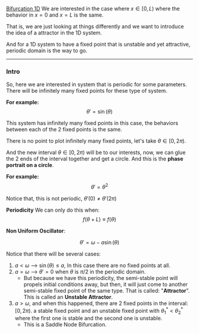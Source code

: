 [Bifurcation 1D](Bifurcation%201D.md)
We are interested in the case where $x \in [0, L)$ where the behavior in $x = 0$ and $x = L$ is the same. 

That is, we are just looking at things differently and we want to introduce the idea of a attractor in the 1D system. 

And for a 1D system to have a fixed point that is unstable and yet attractive, periodic domain is the way to go. 

---
### Intro
So, here we are interested in system that is periodic for some parameters. There will be infinitely many fixed points for these type of system. 

**For example:**
$$
\theta' = \sin(\theta)
$$

This system has infinitely many fixed points in this case, the behaviors between each of the 2 fixed points is the same. 

There is no point to plot infinitely many fixed points, let's take $\theta \in [0, 2\pi)$. 

And the new interval $\theta \in [0, 2\pi)$ will be to our interests, now, we can glue the 2 ends of the interval together and get a circle. And this is the **phase portrait on a circle**. 

**For example:**
$$
\theta' = \theta^2
$$

Notice that, this is not periodic, $\theta'(0) \neq \theta'(2\pi)$ 

**Periodicity**
We can only do this when: 
$$
f(\theta + L) \equiv f(\theta)
$$

**Non Uniform Oscillator**: 

$$
\theta' = \omega - a\sin(\theta)
$$

Notice that there will be several cases: 
1. $a < \omega$ --> $\sin(\theta) \le a$, In this case there are no fixed points at all. 
2. $a = \omega$ --> $\theta' = 0$ when $\theta$ is $\pi/2$ in the periodic domain. 
	* But because we have  this periodicity, the semi-stable point will propels initial conditions away, but then, it will just come to another semi-stable fixed point of the same type. That is called: "**Attractor**". This is called an **Unstable Attractor**. 
3. $a > \omega$, and when this happened, there are 2 fixed points in the interval: $[0, 2\pi)$. a stable fixed point and an unstable fixed point with $\theta^*_1 < \theta^*_2$ where the first one is stable and the second one is unstable. 
	* This is a Saddle Node Bifurcation. 



